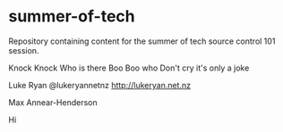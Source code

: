summer-of-tech
==============

Repository containing content for the summer of tech source control 101 session.

Knock Knock
Who is there
Boo
Boo who
Don't cry it's only a joke

Luke Ryan @lukeryannetnz http://lukeryan.net.nz

Max Annear-Henderson


Hi
